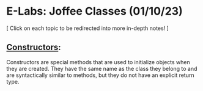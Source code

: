 # E-Labs: Joffee Classes (01/10/23)
[ Click on each topic to be redirected into more in-depth notes! ]
## [Constructors](https://github.com/ShubhangiXD/Java-Joffee-Codes/blob/main/constructors/Constructors.md):
Constructors are special methods that are used to initialize objects when they are created. They have the same name as the class they belong to and are syntactically similar to methods, but they do not have an explicit return type. <br>
